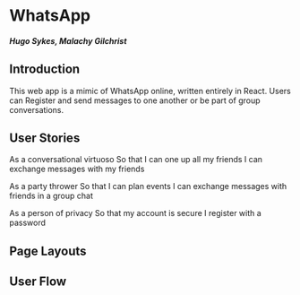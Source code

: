 # WhatsApp
##### Hugo Sykes, Malachy Gilchrist

## Introduction

This web app is a mimic of WhatsApp online, written entirely in React. Users can Register and send messages to one another or be part of group conversations.

## User Stories

As a conversational virtuoso
So that I can one up all my friends
I can exchange messages with my friends

As a party thrower
So that I can plan events
I can exchange messages with friends in a group chat

As a person of privacy
So that my account is secure
I register with a password

## Page Layouts

## User Flow
